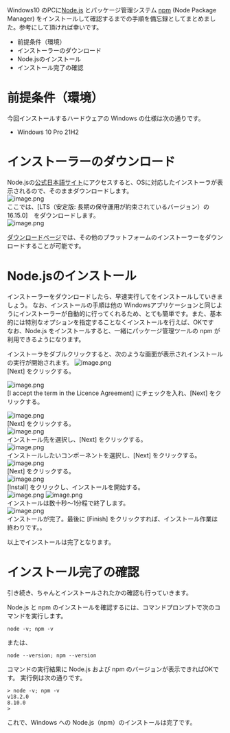 <!--
title:   Windows への Node.js（npm）のインストール
tags:    Node.js,Windows,npm
id:      8444da99a1f93b6493b4
private: false
-->
Windows10 のPCに[Node.js](https://nodejs.org/ja/about/) とパッケージ管理システム [npm](https://ja.wikipedia.org/wiki/Npm_(%E3%83%91%E3%83%83%E3%82%B1%E3%83%BC%E3%82%B8%E7%AE%A1%E7%90%86%E3%83%84%E3%83%BC%E3%83%AB)) (Node Package Manager) をインストールして確認するまでの手順を備忘録としてまとめました。参考にして頂ければ幸いです。

- 前提条件（環境）
- インストーラーのダウンロード
- Node.jsのインストール
- インストール完了の確認

# 前提条件（環境）

今回インストールするハードウェアの Windows の仕様は次の通りです。

- Windows 10 Pro 21H2

# インストーラーのダウンロード

Node.jsの[公式日本語サイト](https://nodejs.org/ja/)にアクセスすると、OSに対応したインストーラが表示されるので、そのままダウンロードします。<br>
![image.png](images/download1.PNG) <br>
ここでは、[LTS（安定版: 長期の保守運用が約束されているバージョン）の 16.15.0]　をダウンロードします。<br>
![image.png](images/download2.PNG)
<!---
![image.png](images/download3.PNG)
--->

[ダウンロードページ](https://nodejs.org/ja/download/)では、その他のプラットフォームのインストーラーをダウンロードすることが可能です。

# Node.jsのインストール
インストーラーをダウンロードしたら、早速実行してをインストールしていきましょう。
なお、インストールの手順は他の Windowsアプリケーションと同じようにインストーラーが自動的に行ってくれるため、とても簡単です。また、基本的には特別なオプションを指定することなくインストールを行えば、OKです <br>
なお、Node.js をインストールすると、一緒にパッケージ管理ツールの npm が利用できるようになります。

インストーラをダブルクリックすると、次のような画面が表示されインストールの実行が開始されます。
![image.png](images/setup1.PNG)<br>
[Next] をクリックする。<br>

![image.png](images/setup2.PNG)<br>
[I accept the term in the Licence Agreement] にチェックを入れ、[Next] をクリックする。<br>

![image.png](images/setup3.PNG) <br>
[Next] をクリックする。<br>
![image.png](images/setup4.PNG) <br>
インストール先を選択し、[Next] をクリックする。<br>
![image.png](images/setup5.PNG) <br>
インストールしたいコンポーネントを選択し、[Next] をクリックする。<br>
![image.png](images/setup6.PNG) <br>
[Next] をクリックする。<br>
![image.png](images/setup7.PNG) <br>
[Install] をクリックし、インストールを開始する。<br>
![image.png](images/setup8.PNG)
![image.png](images/setup9.PNG) <br>
インストールは数十秒～1分程で終了します。<br>
![image.png](images/setup10.PNG) <br>
インストールが完了。最後に [Finish] をクリックすれば、インストール作業は終わりです。。<br>

以上でインストールは完了となります。

# インストール完了の確認

引き続き、ちゃんとインストールされたかの確認も行っていきます。

Node.js と npm のインストールを確認するには、コマンドプロンプトで次のコマンドを実行します。

```
node -v; npm -v
```
または、
```
node --version; npm --version
```

コマンドの実行結果に Node.js および npm のバージョンが表示できればOKです。
実行例は次の通りです。

```
> node -v; npm -v
v18.2.0
8.10.0
>
```

これで、Windows への Node.js（npm）のインストールは完了です。